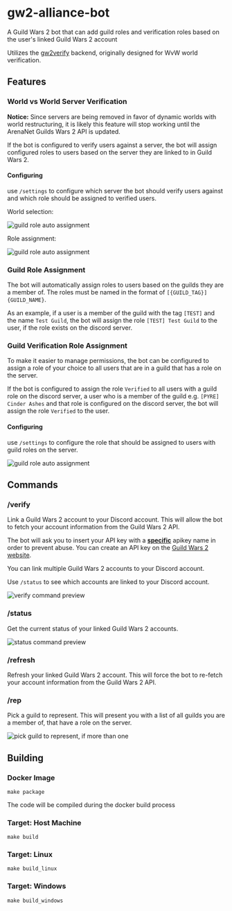 # gw2-alliance-bot

A Guild Wars 2 bot that can add guild roles and verification roles based on the user's linked Guild Wars 2 account

Utilizes the [gw2verify](https://github.com/vennekilde/gw2verify) backend, originally designed for WvW world verification. 

## Features

### World vs World Server Verification

**Notice:** Since servers are being removed in favor of dynamic worlds with world restructuring, it is likely this feature will stop working until the ArenaNet Guilds Wars 2 API is updated.

If the bot is configured to verify users against a server, the bot will assign configured roles to users based on the server they are linked to in Guild Wars 2.

#### Configuring

use `/settings` to configure which server the bot should verify users against and which role should be assigned to verified users.

World selection:

![guild role auto assignment](https://i.imgur.com/PKKpcVa.png)

Role assignment:

![guild role auto assignment](https://i.imgur.com/88C4N50.png)

### Guild Role Assignment

The bot will automatically assign roles to users based on the guilds they are a member of. The roles must be named in the format of `[{GUILD_TAG}] {GUILD_NAME}`.

As an example, if a user is a member of the guild with the tag `[TEST]` and the name `Test Guild`, the bot will assign the role `[TEST] Test Guild` to the user, if the role exists on the discord server.

### Guild Verification Role Assignment

To make it easier to manage permissions, the bot can be configured to assign a role of your choice to all users that are in a guild that has a role on the server.

If the bot is configured to assign the role `Verified` to all users with a guild role on the discord server, a user who is a member of the guild e.g. `[PYRE] Cinder Ashes` and that role is configured on the discord server, the bot will assign the role `Verified` to the user.

#### Configuring

use `/settings` to configure the role that should be assigned to users with guild roles on the server.

![guild role auto assignment](https://i.imgur.com/bEClidh.png)

## Commands

### /verify

Link a Guild Wars 2 account to your Discord account. This will allow the bot to fetch your account information from the Guild Wars 2 API.

The bot will ask you to insert your API key with a <ins>**specific**</ins> apikey name in order to prevent abuse. You can create an API key on the [Guild Wars 2 website](https://account.arena.net/applications).

You can link multiple Guild Wars 2 accounts to your Discord account. 

Use `/status` to see which accounts are linked to your Discord account.

![verify command preview](https://i.imgur.com/5l5wMKF.png)

### /status

Get the current status of your linked Guild Wars 2 accounts.

![status command preview](https://i.imgur.com/UAw105y.png)

### /refresh

Refresh your linked Guild Wars 2 account. This will force the bot to re-fetch your account information from the Guild Wars 2 API.

### /rep

Pick a guild to represent. This will present you with a list of all guilds you are a member of, that have a role on the server.

![pick guild to represent, if more than one](https://i.imgur.com/svCFNEn.png)

## Building

### Docker Image

`make package`

The code will be compiled during the docker build process

### Target: Host Machine

`make build`

### Target: Linux

`make build_linux`

### Target: Windows

`make build_windows`
